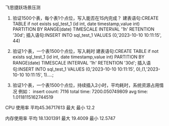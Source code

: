 飞思捷跃场景压测

1.	验证1500个表，每个表1个点位，写入能否在1S内完成？
建表语句:CREATE TABLE if not exists sql_test_1 (id int, date timestamp,value int) PARTITION BY RANGE(date) TIMESCALE INTERVAL '1h' RETENTION '30d';
插入语句:INSERT INTO sql_test_1 VALUES (0,'2023-10-10 10:11:15', 44)

2.	验证1个表，一个表1500个点位，写入耗时
建表语句:CREATE TABLE if not exists sql_test_1 (id int, date timestamp,value int) PARTITION BY RANGE(date) TIMESCALE INTERVAL '1h' RETENTION '30d';
插入语句:INSERT INTO sql_test_1 VALUES (0,'2023-10-10 10:11:15', 0),(1,'2023-10-10 10:11:15', 1)....;

3.	验证1个表，一个表1500个点位，持续插入2小时，平均耗时，系统资源占用情况
例如：
insert count: 7116 total time: 7200.050749809 avg time: 1.0118115162744519

CPU 使用率
平均45.36717613
最大
最小
12.2

内存使用率
平均
18.1301391
最大
19.4009
最小
12.5747
